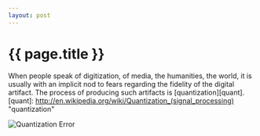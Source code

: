 ```yaml
---
layout: post
---
```

# {{ page.title }}

When people speak of digitization, of media, the humanities, the
world, it is usually with an implicit nod to fears regarding the
fidelity of the digital artifact.  The process of producing such
artifacts is [quantization][quant].
[quant]: http://en.wikipedia.org/wiki/Quantization_(signal_processing) "quantization"

![Quantization Error](http://upload.wikimedia.org/wikipedia/commons/2/22/Quanterr.png)

